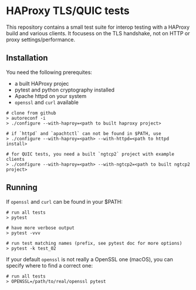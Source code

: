 # HAProxy TLS/QUIC tests

This repository contains a small test suite for interop testing with a HAProxy build and
various clients. It focusess on the TLS handshake, not on HTTP or proxy settings/performance.

## Installation

You need the following prerequites:

* a built HAProxy projec
* pytest and python cryptography installed
* Apache httpd on your system
* `openssl` and `curl` available

```
# clone from github
> autoreconf -i
> ./configure --with-haproy=<path to built haproxy project>

# if `httpd` and `apachtctl` can not be found in $PATH, use
> ./configure --with-haproy=<path> --with-httpd=<path to httpd install>

# for QUIC tests, you need a built `ngtcp2` project with example clients
> ./configure --with-haproy=<path> --with-ngtcp2=<path to built ngtcp2 project>

```

## Running

If `openssl` and `curl` can be found in your $PATH:

```
# run all tests
> pytest

# have more verbose output
> pytest -vvv

# run test matching names (prefix, see pytest doc for more options)
> pytest -k test_02
```

If your default `openssl` is not really a OpenSSL one (macOS), you can specify where to find a correct one:

```
# run all tests
> OPENSSL=/path/to/real/openssl pytest
```

